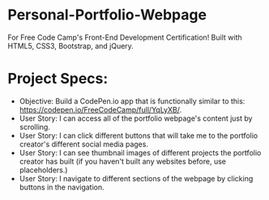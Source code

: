 # Personal-Portfolio-Webpage

For Free Code Camp's Front-End Development Certification! Built with HTML5, CSS3, Bootstrap, and jQuery.

# Project Specs:
* Objective: Build a CodePen.io app that is functionally similar to this: https://codepen.io/FreeCodeCamp/full/YqLyXB/.
* User Story: I can access all of the portfolio webpage's content just by scrolling.
* User Story: I can click different buttons that will take me to the portfolio creator's different social media pages.
* User Story: I can see thumbnail images of different projects the portfolio creator has built (if you haven't built any websites before, use placeholders.)
* User Story: I navigate to different sections of the webpage by clicking buttons in the navigation.
